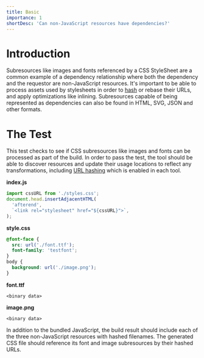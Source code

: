 ```yaml
---
title: Basic
importance: 1
shortDesc: 'Can non-JavaScript resources have dependencies?'
---
```


# Introduction

Subresources like images and fonts referenced by a CSS StyleSheet are a common example of a dependency relationship where both the dependency and the requestor are non-JavaScript resources. It's important to be able to process assets used by stylesheets in order to [hash](/hashing) or rebase their URLs, and apply optimizations like inlining. Subresources capable of being represented as dependencies can also be found in HTML, SVG, JSON and other formats.

# The Test

This test checks to see if CSS subresources like images and fonts can be processed as part of the build. In order to pass the test, the tool should be able to discover resources and update their usage locations to reflect any transformations, including [URL hashing](/hashing) which is enabled in each tool.

**index.js**

```js
import cssURL from './styles.css';
document.head.insertAdjacentHTML(
  'afterend',
  `<link rel="stylesheet" href="${cssURL}">`,
);
```

**style.css**

```css
@font-face {
  src: url('./font.ttf');
  font-family: 'testfont';
}
body {
  background: url('./image.png');
}
```

**font.ttf**

```
<binary data>
```

**image.png**

```
<binary data>
```

In addition to the bundled JavaScript, the build result should include each of the three non-JavaScript resources with hashed filenames. The generated CSS file should reference its font and image subresources by their hashed URLs.
